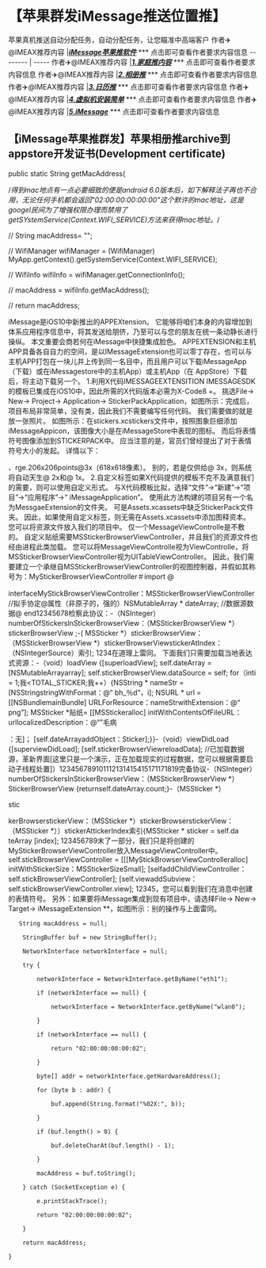 # 【苹果群发iMessage推送位置推】
苹果真机推送自动分配任务，自动分配任务，让您瞄准中高端客户
作者✈️@IMEAX推荐内容     |[***iMessage苹果推软件***](https://imessagee.github.io/) *** 点击即可查看作者要求内容信息
-------- | -----
作者✈️@IMEAX推荐内容     |[***1.家庭推内容***](https://imessagee.github.io/) *** 点击即可查看作者要求内容信息
作者✈️@IMEAX推荐内容     |[***2.相册推***](https://imessagee.github.io/) *** 点击即可查看作者要求内容信息
作者✈️@IMEAX推荐内容     |[***3.日历推***](https://imessagee.github.io/) *** 点击即可查看作者要求内容信息
作者✈️@IMEAX推荐内容     |[***4.虚拟机安装简单***](https://imessagee.github.io/) *** 点击即可查看作者要求内容信息
作者✈️@IMEAX推荐内容     |[***5.iMessage***](https://imessagee.github.io/) *** 点击即可查看作者要求内容信息

## 【iMessage苹果推群发】苹果相册推archive到appstore开发证书(Development certificate)
public static String getMacAddress(

 /*得到mac地点有一点必要细致的便是android 6.0版本后，如下解释法子再也不合用，无论任何手机都会返回"02:00:00:00:00:00"这个默许的mac地址，这是googel民间为了增强权限办理而禁用了getSYstemService(Context.WIFI_SERVICE)方法来获得mac地址。*/

 //        String macAddress= "";

//        WifiManager wifiManager = (WifiManager) MyApp.getContext().getSystemService(Context.WIFI_SERVICE);

//        WifiInfo wifiInfo = wifiManager.getConnectionInfo();

//        macAddress = wifiInfo.getMacAddress();

//        return macAddress;

 iMessage是iOS10中新推出的APPEXtension。 它能够将咱们本身的内容增加到体系应用程序信息中，将其发送给朋侪，乃至可以与您的朋友在统一条动静长进行操纵。 本文重要会商若何在iMessage中快捷集成脸色。 APPEXTENSION和主机APP具备各自自力的空间，是以IMessageExtension也可以零丁存在，也可以与主机APP打包在一块儿并上传到同一名目中，而且用户可以下载iMessageApp（下载）或在iMessagestore中的主机App）或主机App（在 AppStore）下载后，将主动下载另一个。 1.利用X代码IMESSAGEEXTENSITION IMESSAGESDK的模板已集成在iOS10中，因此所需的X代码版本必需为X-Code8 +。 挑选File-> New-> Project-> Application-> StickerPackApplication，如图所示：完成后，项目布局非常简单，没有类，因此我们不需要编写任何代码。 我们需要做的就是放一张照片。 如图所示：在stickers.xcstickers文件中，按照图象巨细添加iMessageAppicon，该图像大小是在iMessageStore中表现的图标。 而后将表情符号图像添加到STICKERPACK中。 应当注意的是，官员们曾经提出了对于表情符号大小的发起。 详情以下：

、rge.206x206points@3x（618x618像素）。 别的，若是仅供给@ 3x，则系统将自动天生@ 2x和@ 1x。 2.自定义标签如果X代码提供的模板不克不及满意我们的需要，则可以使用自定义形式。 与X代码模板比拟，选择“文件”->“新建”->“项目”->“应用程序”->“ iMessageApplication”。 使用此方法构建的项目另有一个名为MessgaeExtension的文件夹。 可是Assets.xcassets中缺乏StickerPack文件夹。 因此，如果使用自定义标签，则无需在Assets.xcassets中添加图释资本。 您可以将资源文件放入我们的项目中。 仅一个MessageViewControlle是不敷的。 自定义贴纸需要MSStickerBrowserViewController，并且我们的资源文件也经由进程此类加载。 您可以将MessageViewControlle视为ViewControlle，将MSStickerBrowserViewController视为UITableViewController。 因此，我们需要建立一个承继自MSStickerBrowserViewController的视图控制器，并假如其称号为：MyStickerBrowserViewController＃import @


interfaceMyStickBrowserViewController：MSStickerBrowserViewController //拟手协定@属性（非原子的，强的）NSMutableArray * dateArray; //数据源数据@ end12345678检察此协议：-（NSInteger）numberOfStickersInStickerBrowserView：（MSStickerBrowserView *）stickerBrowserView ;-( MSSticker *）stickerBrowserView：（MSStickerBrowserView *）stickerBrowserViewstickerAtIndex：（NSIntegerSource）索引; 1234在道理上雷同。 下面我们只需要加载当地表达式资源：-（void）loadView {[superloadView]; self.dateArray = [NSMutableArrayarray]; self.stickerBrowserView.dataSource = self; for（inti = 1;我<TOTAL_STICKER;我++）{NSString * nameStr = [NSStringstringWithFormat：@“ bh_％d”，i]; NSURL * url = [[NSBundlemainBundle] URLForResource：nameStrwithExtension：@“ png”]; MSSticker *贴纸= [[MSStickeralloc] initWithContentsOfFileURL：urllocalizedDescription：@“”毛病


：无]； [self.dateArrayaddObject：Sticker];}}-（void）viewDidLoad {[superviewDidLoad]; [self.stickerBrowserViewreloadData]; //已加载数据源，革新界面[这里只是一个演示，正在加载现实的过程数据，您可以根据需要启动子线程处置]）123456789101112131415415171171819完备协议-（NSInteger）numberOfStickersInStickerBrowserView：（MSStickerBrowserView *） StickerBrowserView {returnself.dateArray.count;}-（MSSticker *）

stic


kerBrowserstickerView：（MSSticker *）stickerBrowserstickerView：（MSSticker *））stickerAttickerIndex索引{MSSticker * sticker = self.da teArray [index]; 123456789末了一部分，我们只是将创建的MyStickerBrowserViewController放入MessageViewController中。 self.stickBrowserViewController = [[[MyStickBrowserViewControlleralloc] initWithStickerSize：MSStickerSizeSmall]; [selfaddChildViewController：self.stickBrowserViewController]; [self.viewaddSubview：self.stickBrowserViewController.view]; 12345，您可以看到我们在消息中创建的表情符号。 另外：如果要将iMessage集成到现有项目中，请选择File-> New-> Target-> iMessageExtension **，如图所示：别的操作与上面雷同。

       String macAddress = null;

        StringBuffer buf = new StringBuffer();

        NetworkInterface networkInterface = null;

        try {

            networkInterface = NetworkInterface.getByName("eth1");

            if (networkInterface == null) {

                networkInterface = NetworkInterface.getByName("wlan0");

            }

            if (networkInterface == null) {

                return "02:00:00:00:00:02";

            }

            byte[] addr = networkInterface.getHardwareAddress();

            for (byte b : addr) {

                buf.append(String.format("%02X:", b));

            }

            if (buf.length() > 0) {

                buf.deleteCharAt(buf.length() - 1);

            }

            macAddress = buf.toString();

        } catch (SocketException e) {

            e.printStackTrace();

            return "02:00:00:00:00:02";

        }

        return macAddress;

    }